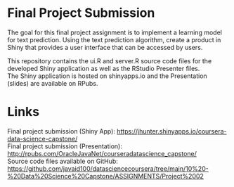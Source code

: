 # Final Project Submission

The goal for this final project assignment is to implement a learning model for text prediction. Using the text prediction algorithm, create a product in Shiny that provides a 
user interface that can be accessed by users.

This repository contains the ui.R and server.R source code files for the developed Shiny application as well as the RStudio Presenter files. <br />
The Shiny application is hosted on shinyapps.io and the Presentation (slides) are available on RPubs.

# Links
Final project submission (Shiny App): https://jhunter.shinyapps.io/coursera-data-science-capstone/        <br />
Final project submission (Presentation): http://rpubs.com/OracleJavaNet/courseradatascience_capstone/     <br />
Source code files available on GitHub: https://github.com/javaid100/datasciencecoursera/tree/main/10%20-%20Data%20Science%20Capstone/ASSIGNMENTS/Project%2002   <br />
